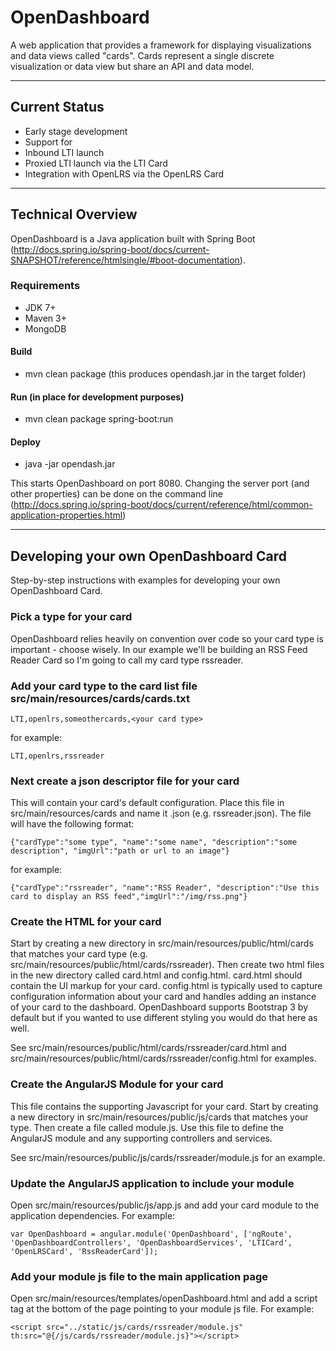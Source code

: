 OpenDashboard
============================
A web application that provides a framework for displaying visualizations and data views called "cards". Cards represent a single discrete visualization or data view but share an API and data model.
*************************************************************************************
Current Status
----------------
* Early stage development
* Support for
 * Inbound LTI launch
 * Proxied LTI launch via the LTI Card
 * Integration with OpenLRS via the OpenLRS Card
 
*************************************************************************************
## Technical Overview
OpenDashboard is a Java application built with Spring Boot (http://docs.spring.io/spring-boot/docs/current-SNAPSHOT/reference/htmlsingle/#boot-documentation).

### Requirements
* JDK 7+
* Maven 3+
* MongoDB

#### Build
* mvn clean package (this produces opendash.jar in the target folder)

#### Run (in place for development purposes)
* mvn clean package spring-boot:run

#### Deploy
* java -jar opendash.jar

This starts OpenDashboard on port 8080. Changing the server port (and other properties) can be done on the command line (http://docs.spring.io/spring-boot/docs/current/reference/html/common-application-properties.html)

*************************************************************************************
## Developing your own OpenDashboard Card
Step-by-step instructions with examples for developing your own OpenDashboard Card.

### Pick a type for your card

OpenDashboard relies heavily on convention over code so your card type is important - choose wisely. In our example we'll be building an RSS Feed Reader Card so I'm going to call my card type rssreader.

### Add your card type to the card list file src/main/resources/cards/cards.txt

`LTI,openlrs,someothercards,<your card type>`

for example:

`LTI,openlrs,rssreader`

### Next create a json descriptor file for your card

This will contain your card's default configuration. Place this file in src/main/resources/cards and name it <your card type>.json (e.g. rssreader.json). The file will have the following format:

`{"cardType":"some type", "name":"some name", "description":"some description", "imgUrl":"path or url to an image"}`

for example:

`{"cardType":"rssreader", "name":"RSS Reader", "description":"Use this card to display an RSS feed","imgUrl":"/img/rss.png"}`

### Create the HTML for your card

Start by creating a new directory in src/main/resources/public/html/cards that matches your card type (e.g. src/main/resources/public/html/cards/rssreader). Then create two html files in the new directory called card.html and config.html. card.html should contain the UI markup for your card. config.html is typically used to capture configuration information about your card and handles adding an instance of your card to the dashboard. OpenDashboard supports Bootstrap 3 by default but if you wanted to use different styling you would do that here as well.

See src/main/resources/public/html/cards/rssreader/card.html and src/main/resources/public/html/cards/rssreader/config.html for examples.

### Create the AngularJS Module for your card

This file contains the supporting Javascript for your card. Start by creating a new directory in src/main/resources/public/js/cards that matches your type. Then create a file called module.js. Use this file to define the AngularJS module and any supporting controllers and services.

See src/main/resources/public/js/cards/rssreader/module.js for an example.

### Update the AngularJS application to include your module

Open src/main/resources/public/js/app.js and add your card module to the application dependencies. For example:

`var OpenDashboard = angular.module('OpenDashboard', ['ngRoute', 'OpenDashboardControllers', 'OpenDashboardServices', 'LTICard', 'OpenLRSCard', 'RssReaderCard']);`

### Add your module js file to the main application page

Open src/main/resources/templates/openDashboard.html and add a script tag at the bottom of the page pointing to your module js file. For example:

`<script src="../static/js/cards/rssreader/module.js" th:src="@{/js/cards/rssreader/module.js}"></script>`

